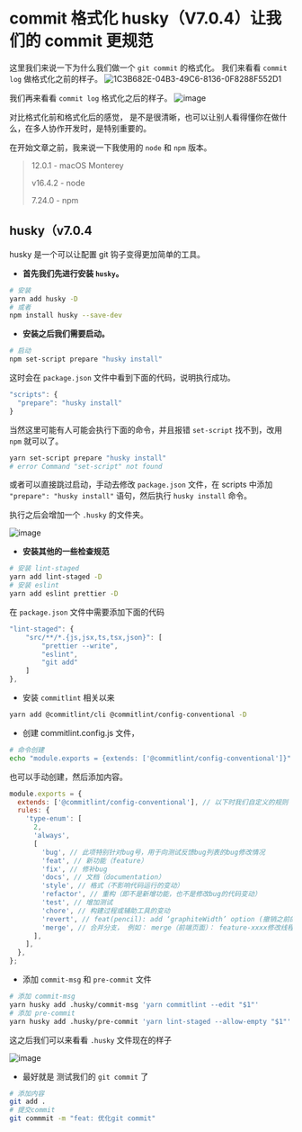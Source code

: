 # commit 格式化 husky（V7.0.4）让我们的 commit 更规范

这里我们来说一下为什么我们做一个 `git commit` 的格式化。
我们来看看 `commit log` 做格式化之前的样子。
![1C3B682E-04B3-49C6-8136-0F8288F552D1](https://user-images.githubusercontent.com/66205484/144975728-345548af-e8b2-4b99-aa54-27f41958ed5e.png)

我们再来看看 `commit log` 格式化之后的样子。
![image](https://user-images.githubusercontent.com/66205484/144977548-af392772-7f52-4ec4-8f45-1f9c13300417.png)

对比格式化前和格式化后的感觉， 是不是很清晰，也可以让别人看得懂你在做什么，在多人协作开发时，是特别重要的。

在开始文章之前，我来说一下我使用的 `node` 和 `npm` 版本。

>12.0.1  -  macOS Monterey 
>
>v16.4.2 - node 
>
>7.24.0  -  npm 

## husky（v7.0.4

husky 是一个可以让配置 git 钩子变得更加简单的工具。

- **首先我们先进行安装 `husky`。**

```bash
# 安装
yarn add husky -D
# 或者
npm install husky --save-dev
```

- **安装之后我们需要启动。**

```bash
# 启动
npm set-script prepare "husky install"
```

这时会在 `package.json` 文件中看到下面的代码，说明执行成功。

```javascript
"scripts": {
  "prepare": "husky install"
}
```

当然这里可能有人可能会执行下面的命令，并且报错 `set-script` 找不到，改用 `npm` 就可以了。

```bash
yarn set-script prepare "husky install"
# error Command "set-script" not found
```

或者可以直接跳过启动，手动去修改 `package.json` 文件，在 scripts 中添加 `"prepare": "husky install"` 语句，然后执行 `husky install` 命令。

执行之后会增加一个 `.husky` 的文件夹。

![image](https://user-images.githubusercontent.com/66205484/144980206-a484f643-9116-4c46-92c7-d11ce7d07cd1.png)

- **安装其他的一些检查规范**

```bash
# 安装 lint-staged
yarn add lint-staged -D
# 安装 eslint
yarn add eslint prettier -D
```

在 `package.json` 文件中需要添加下面的代码

```javascript
"lint-staged": {
	"src/**/*.{js,jsx,ts,tsx,json}": [
		"prettier --write",
		"eslint",
		"git add"
	]
},
```

- 安装 `commitlint` 相关以来

```bash
yarn add @commitlint/cli @commitlint/config-conventional -D
```

- 创建 commitlint.config.js 文件，

```bash
# 命令创建
echo "module.exports = {extends: ['@commitlint/config-conventional']}" > commitlint.config.js
```

也可以手动创建，然后添加内容。

```javascript
module.exports = {
  extends: ['@commitlint/config-conventional'], // 以下时我们自定义的规则
  rules: {
    'type-enum': [
      2,
      'always',
      [
        'bug', // 此项特别针对bug号，用于向测试反馈bug列表的bug修改情况
        'feat', // 新功能（feature）
        'fix', // 修补bug
        'docs', // 文档（documentation）
        'style', // 格式（不影响代码运行的变动）
        'refactor', // 重构（即不是新增功能，也不是修改bug的代码变动）
        'test', // 增加测试
        'chore', // 构建过程或辅助工具的变动
        'revert', // feat(pencil): add ‘graphiteWidth’ option (撤销之前的commit)
        'merge', // 合并分支， 例如： merge（前端页面）： feature-xxxx修改线程地址
      ],
    ],
  },
};
```

- 添加 `commit-msg` 和 `pre-commit` 文件

```bash
# 添加 commit-msg
yarn husky add .husky/commit-msg 'yarn commitlint --edit "$1"'
# 添加 pre-commit
yarn husky add .husky/pre-commit 'yarn lint-staged --allow-empty "$1"'
```

这之后我们可以来看看 `.husky` 文件现在的样子

![image](https://user-images.githubusercontent.com/66205484/144981602-8c53ab14-4c9c-4340-9a7f-b4dc4f119c2f.png)

- 最好就是 测试我们的 `git commit` 了

```bash
# 添加内容
git add .
# 提交commit
git commmit -m "feat: 优化git commit"
```

